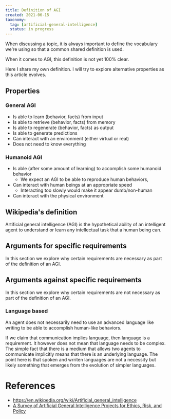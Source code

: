```yaml
---
title: Definition of AGI
created: 2021-06-15
taxonomy:
  tag: [artificial-general-intelligence]
  status: in progress
---
```


When discussing a topic, it is always important to define the vocabulary we're using so that a common shared definition is used.

When it comes to AGI, this definition is not yet 100% clear.

Here I share my own definition. I will try to explore alternative properties as this article evolves.

## Properties
### General AGI
* Is able to learn (behavior, facts) from input
* Is able to retrieve (behavior, facts) from memory
* Is able to regenerate (behavior, facts) as output
* Is able to generate predictions
* Can interact with an environment (either virtual or real)
* Does not need to know everything

### Humanoid AGI
* Is able (after some amount of learning) to accomplish some humanoid behavior
	* We expect an AGI to be able to reproduce human behaviors,
* Can interact with human beings at an appropriate speed
	* Interacting too slowly would make it appear dumb/non-human
* Can interact with the physical environment

## Wikipedia's definition
Artificial general intelligence (AGI) is the hypothetical ability of an intelligent agent to understand or learn any intellectual task that a human being can.

## Arguments for specific requirements
In this section we explore why certain requirements are necessary as part of the definition of an AGI.

## Arguments against specific requirements
In this section we explore why certain requirements are not necessary as part of the definition of an AGI.

### Language based
An agent does not necessarily need to use an advanced language like writing to be able to accomplish human-like behaviors.

If we claim that communication implies language, then language is a requirement. It however does not mean that language needs to be complex. The simple fact that there is a medium that allows two agents to communicate implicitly means that there is an underlying language. The point here is that spoken and wrriten languages are not a necessity but likely something that emerges from the evolution of simpler languages.

# References
* https://en.wikipedia.org/wiki/Artificial_general_intelligence
* [A Survey of Artificial General Intelligence Projects for Ethics, Risk, and Policy](https://papers.ssrn.com/sol3/papers.cfm?abstract_id=3070741)
